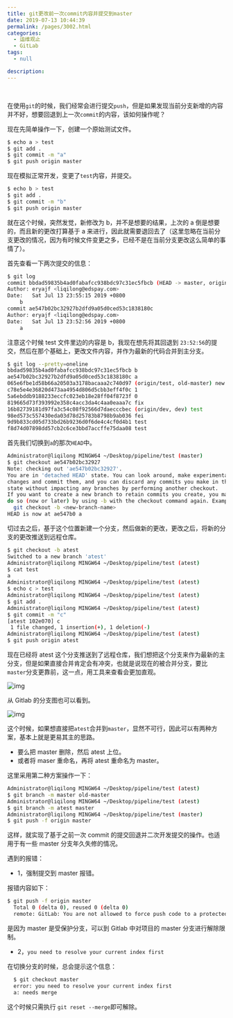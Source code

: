 ```yaml
---
title: git更改前一次commit内容并提交到master
date: 2019-07-13 10:44:39
permalink: /pages/3002.html
categories:
  - 运维观止
  - GitLab
tags:
  - null

description:
---
```


<br><ArticleTopAd></ArticleTopAd>


在使用`git`的时候，我们经常会进行提交`push`，但是如果发现当前分支新增的内容并不好，想要回退到上一次`commit`的内容，该如何操作呢？



现在先简单操作一下，创建一个原始测试文件。



```sh
$ echo a > test
$ git add .
$ git commit -m "a"
$ git push origin master
```



现在模拟正常开发，变更了`test`内容，并提交。



```sh
$ echo b > test
$ git add .
$ git commit -m "b"
$ git push origin master
```



就在这个时候，突然发觉，新修改为 b，并不是想要的结果，上次的 a 倒是想要的，而且新的更改打算基于 a 来进行，因此就需要退回去了（这里忽略在当前分支更改的情况，因为有时候文件变更之多，已经不是在当前分支更改这么简单的事情了）。



首先查看一下两次提交的信息：



```sh
$ git log
commit bbdad59835b4ad0fabafcc938bdc97c31ec5fbcb (HEAD -> master, origin/master)
Author: eryajf <liqilong@edspay.com>
Date:   Sat Jul 13 23:55:15 2019 +0800
    b
commit ae547b02bc32927b2dfd9a05d0ced53c1838180c
Author: eryajf <liqilong@edspay.com>
Date:   Sat Jul 13 23:52:56 2019 +0800
    a
```



注意这个时候 test 文件里边的内容是 b，我现在想先将其回退到 `23:52:56`的提交，然后在那个基础上，更改文件内容，并作为最新的代码合并到主分支。



```sh
$ git log --pretty=oneline
bbdad59835b4ad0fabafcc938bdc97c31ec5fbcb b
ae547b02bc32927b2dfd9a05d0ced53c1838180c a
065e6fbe1d58b66a20503a3178bacaaa2c740d97 (origin/test, old-master) new
c78e5e4e36820d473aa4954d806d5cbb3eff4f0c 1
5a6ebddb9188233eccfc023eb18e28ff04f8723f 0
819665d73f393992e358c4acc3da4c4aa0eaaa7c fix
16b82739181d97fa3c54c08f92566d7daecccbec (origin/dev, dev) test
98ed573c557430eda03d78d25783b8798b9ab036 fei
9d9b833cd05d733bd26b9236d0f6de4c4cf0d4b1 test
f8d74d07898dd57cb2c6ce3bbd7accffe75daa08 test
```



首先我们切换到`a`的那次`HEAD`中。



```sh
Administrator@liqilong MINGW64 ~/Desktop/pipeline/test (master)
$ git checkout ae547b02bc32927
Note: checking out 'ae547b02bc32927'.
You are in 'detached HEAD' state. You can look around, make experimental
changes and commit them, and you can discard any commits you make in this
state without impacting any branches by performing another checkout.
If you want to create a new branch to retain commits you create, you may
do so (now or later) by using -b with the checkout command again. Example:
  git checkout -b <new-branch-name>
HEAD is now at ae547b0 a
```



切过去之后，基于这个位置新建一个分支，然后做新的更改，更改之后，将新的分支的更改推送到远程仓库。



```sh
$ git checkout -b atest
Switched to a new branch 'atest'
Administrator@liqilong MINGW64 ~/Desktop/pipeline/test (atest)
$ cat test
a
Administrator@liqilong MINGW64 ~/Desktop/pipeline/test (atest)
$ echo c > test
Administrator@liqilong MINGW64 ~/Desktop/pipeline/test (atest)
$ git add .
Administrator@liqilong MINGW64 ~/Desktop/pipeline/test (atest)
$ git commit -m "c"
[atest 102e070] c
 1 file changed, 1 insertion(+), 1 deletion(-)
Administrator@liqilong MINGW64 ~/Desktop/pipeline/test (atest)
$ git push origin atest
```



现在已经将 atest 这个分支推送到了远程仓库，我们想把这个分支来作为最新的主分支，但是如果直接合并肯定会有冲突，也就是说现在的被合并分支，要比`master`分支更靠前，这一点，用工具来查看会更加直观。





![img](http://t.eryajf.net/imgs/2021/09/ed56bf793e74cbd8.jpg)





从 Gitlab 的分支图也可以看到。





![img](http://t.eryajf.net/imgs/2021/09/2a11790b9d40e2fa.jpg)





这个时候，如果想直接把`atest`合并到`master`，显然不可行，因此可以有两种方案，基本上就是更易其主的思路。



- 要么把 master 删除，然后 atest 上位。
- 或者将 maser 重命名，再将 atest 重命名为 master。



这里采用第二种方案操作一下：



```sh
Administrator@liqilong MINGW64 ~/Desktop/pipeline/test (atest)
$ git branch -m master old-master
Administrator@liqilong MINGW64 ~/Desktop/pipeline/test (atest)
$ git branch -m atest master
Administrator@liqilong MINGW64 ~/Desktop/pipeline/test (master)
$ git push -f origin master
```



这样，就实现了基于之前一次 commit 的提交回退并二次开发提交的操作。也适用于有一些 master 分支年久失修的情况。



遇到的报错：



- 1，强制提交到 master 报错。



报错内容如下：



```sh
$ git push -f origin master
  Total 0 (delta 0), reused 0 (delta 0)
  remote: GitLab: You are not allowed to force push code to a protected branch on this project.
```



是因为 master 是受保护分支，可以到 Gitlab 中对项目的 master 分支进行解除限制。



- 2，`you need to resolve your current index first`



在切换分支的时候，总会提示这个信息：



```sh
  $ git checkout master
  error: you need to resolve your current index first
  a: needs merge
```



这个时候只需执行 `git reset --merge`即可解除。


<br><ArticleTopAd></ArticleTopAd>
